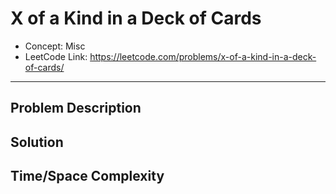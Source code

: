 # X of a Kind in a Deck of Cards

- Concept: Misc
- LeetCode Link: https://leetcode.com/problems/x-of-a-kind-in-a-deck-of-cards/

---

## Problem Description

## Solution

## Time/Space Complexity

